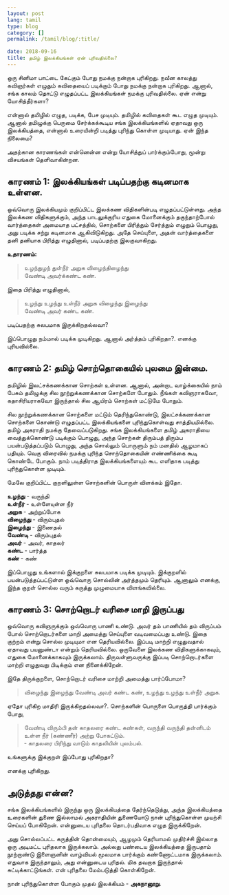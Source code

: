 ```yaml
---
layout: post
lang: tamil
type: blog
category: []
permalink: /tamil/blog/:title/

date: 2018-09-16
title: தமிழ் இலக்கியங்கள் ஏன் புரிவதில்லை?
---
```


ஒரு சினிமா பாட்டை கேட்கும் போது நமக்கு நன்றாக புரிகிறது. நவீன காலத்து கவிஞர்கள் எழுதும் கவிதையைப் படிக்கும் போது நமக்கு நன்றாக புரிகிறது. ஆனால், சங்க காலம் தொட்டு எழுதப்பட்ட இலக்கியங்கள் நமக்கு புரிவதில்லை. ஏன் என்று யோசித்தீர்களா?

என்னால் தமிழில் எழுத, படிக்க, பேச முடியும். தமிழில் கவிதைகள் கூட எழுத முடியும். ஆனால் தமிழுக்கு பெருமை சேர்க்கக்கூடிய சங்க இலக்கியங்களில் ஏதாவது ஒரு இலக்கியத்தை, என்னால் உரையின்றி படித்து புரிந்து கொள்ள முடியாது. ஏன் இந்த நிலைமை?

அதற்கான காரணங்கள் என்னென்ன என்று யோசித்துப் பார்க்கும்போது, மூன்று விசயங்கள் தெளிவாகின்றன.

## காரணம் 1: இலக்கியங்கள் படிப்பதற்கு கடினமாக உள்ளன.

ஒவ்வொரு இலக்கியமும் குறிப்பிட்ட இலக்கண விதிகளின்படி எழுதப்பட்டுள்ளது. அந்த இலக்கண விதிகளுக்கும், அந்த பாடலுக்குரிய எதுகை மோனைக்கும் தகுந்தாற்போல் வார்த்தைகள் அமையாத பட்சத்தில், சொற்களை பிரித்தும் சேர்த்தும் எழுதும் பொழுது, அது படிக்க சற்று கடினமாக ஆகிவிடுகிறது. அதே செய்யுளை, அதன் வார்த்தைகளை தனி தனியாக பிரித்து எழுதினால், படிப்பதற்கு இலகுவாகிறது.

**உதாரணம்:**

> உழந்துழந் துள்நீர் அறுக விழைந்திழைந்து <br/>
  வேண்டி அவர்க்கண்ட கண்.

இதை பிரித்து எழுதினால்,

> உழந்து உழந்து உள்நீர் அறுக விழைந்து இழைந்து <br/>
  வேண்டி அவர் கண்ட கண்.

படிப்பதற்கு சுலபமாக இருக்கிறதல்லவா?

இப்பொழுது நம்மால் படிக்க முடிகிறது. ஆனால் அர்த்தம் புரிகிறதா?. எனக்கு புரியவில்லை.

## காரணம் 2: தமிழ் சொற்தொகையில் புலமை இன்மை.

தமிழில் இலட்சக்கணக்கான சொற்கள் உள்ளன. ஆனால், அன்றாட வாழ்க்கையில் நாம் பேசும் தமிழுக்கு சில நூற்றுக்கணக்கான சொற்களே போதும். நீங்கள் கவிஞராகவோ, கதாசிரியராகவோ இருந்தால் சில ஆயிரம் சொற்கள் மட்டுமே போதும்.

சில நூற்றுக்கணக்கான சொற்களை மட்டும் தெரிந்துகொண்டு, இலட்சக்கணக்கான சொற்களை கொண்டு எழுதப்பட்ட இலக்கியங்களை புரிந்துகொள்வது சாத்தியமில்லை. தமிழ் அகராதி நமக்கு தேவைப்படுகிறது. சங்க இலக்கியங்களை தமிழ் அகராதியை வைத்துக்கொண்டு படிக்கும் பொழுது, அந்த சொற்கள் திரும்பத் திரும்ப பயன்படுத்தப்படும் பொழுது, அந்த சொல்லும் பொருளும் நம் மனதில் ஆழமாகப் பதியும். வெகு விரைவில் நமக்கு புரிந்த சொற்தொகையின் எண்ணிக்கை கூடி கொண்டே போகும். நாம் படித்திராத இலக்கியங்களையும் கூட எளிதாக படித்து புரிந்துகொள்ள முடியும்.

மேலே குறிப்பிட்ட குறளிலுள்ள சொற்களின் பொருள் விளக்கம் இதோ.

**உழந்து** -  வருந்தி <br/>
**உள்நீர்** -  உள்ளேயுள்ள நீர் <br/>
**அறுக** -  அற்றுப்போக <br/>
**விழைந்து** -  விரும்புதல் <br/>
**இழைந்து** -  இணைதல் <br/>
**வேண்டி** - விரும்புதல் <br/>
**அவர்** - அவர், காதலர் <br/>
**கண்ட** - பார்த்த <br/>
**கண்** - கண்

இப்பொழுது உங்களால் இக்குறளை சுலபமாக படிக்க முடியும். இக்குறளில் பயன்படுத்தப்பட்டுள்ள ஒவ்வொரு சொல்லின் அர்த்தமும் தெரியும். ஆனாலும் எனக்கு, இந்த குறள் சொல்ல வரும் கருத்து முழுமையாக விளங்கவில்லை.

## காரணம் 3: சொற்றொடர் வரிசை மாறி இருப்பது

ஒவ்வொரு கவிஞருக்கும் ஒவ்வொரு பாணி உண்டு. அவர் தம் பாணியில் தம் விருப்பம் போல் சொற்றொடர்களை மாறி அமைத்து செய்யுளை  வடிவமைப்பது உண்டு. இதை குற்றம் என்று சொல்ல முடியுமா என தெரியவில்லை. இப்படி மாற்றி எழுதுவதால் ஏதாவது பயனுண்டா என்றும் தெரியவில்லை. ஒருவேளை இலக்கண விதிகளுக்காகவும், எதுகை மோனைக்காகவும் இருக்கலாம். திருவள்ளுவருக்கு இப்படி சொற்றொடர்களை மாற்றி எழுதுவது பிடிக்கும் என நினைக்கிறேன்.

இதே திருக்குறளை, சொற்றொடர் வரிசை மாற்றி அமைத்து பார்ப்போமா?

> விழைந்து இழைந்து வேண்டி அவர் கண்ட கண், உழந்து உழந்து உள்நீர் அறுக.

ஏதோ புரிகிற மாதிரி இருக்கிறதல்லவா?. சொற்களின் பொருளை பொருத்தி பார்க்கும் போது,

> வேண்டி விரும்பி தன் காதலரை கண்ட கண்கள், வருந்தி வருந்தி தன்னிடம் உள்ள நீர் (கண்ணீர்) அற்று போகட்டும். <br/>
  &#x2010; காதலரை பிரிந்து வாடும் காதலியின் புலம்பல்.

உங்களுக்கு இக்குறள் இப்போது புரிகிறதா?

எனக்கு புரிகிறது.

## அடுத்தது என்ன?

சங்க இலக்கியங்களில் இருந்து ஒரு இலக்கியத்தை தேர்ந்தெடுத்து, அந்த இலக்கியத்தை உரைகளின் துணை இல்லாமல் அகராதியின் துணையோடு நான் புரிந்துகொள்ள முயற்சி செய்யப் போகிறேன். என்னுடைய புரிதலை தொடர்பதிவாக எழுத இருக்கிறேன்.

அது சொல்லப்பட்ட கருத்தின் தொன்மையும், ஆழமும் தெரியாமல் முதிர்ச்சி இல்லாத ஒரு அடிமட்ட புரிதலாக இருக்கலாம். அல்லது பண்டைய இலக்கியத்தை இருபதாம் நூற்றாண்டு இளைஞனின் வாழ்வியல் மூலமாக பார்க்கும் கண்ணோட்டமாக இருக்கலாம். எதுவாக இருந்தாலும், அது என்னுடைய புரிதல். மிக தவறாக இருந்தால் சுட்டிக்காட்டுங்கள். என் புரிதலை மேம்படுத்தி கொள்கிறேன்.

நான் புரிந்துகொள்ள போகும் முதல் இலக்கியம் - **அகநானூறு**.
